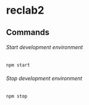 # reclab2

## Commands

###### Start development environment

```bash
npm start
```

###### Stop development environment

```bash
npm stop
```
